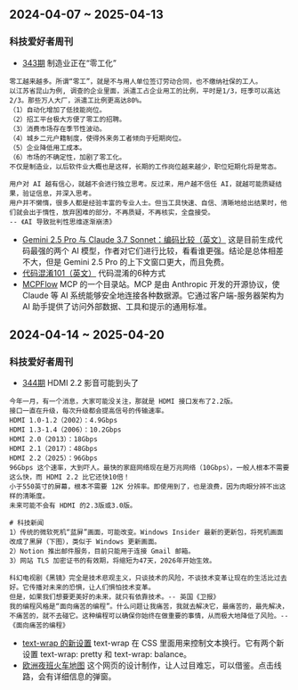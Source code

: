 ## 2024-04-07 ~ 2025-04-13
### 科技爱好者周刊
* [343期](https://github.com/ruanyf/weekly/blob/master/docs/issue-343.md) 制造业正在“零工化”
```
零工越来越多。所谓“零工”，就是不与用人单位签订劳动合同，也不缴纳社保的工人。
以江苏省昆山为例, 调查的企业里面，派遣工占企业用工的比例，平时是1/3，旺季可以高达2/3。那些万人大厂，派遣工比例更高达80%。
（1）自动化增加了低技能岗位。
（2）招工平台极大方便了零工的招聘。
（3）消费市场存在季节性波动。
（4）城乡二元户籍制度，使得外来务工者倾向于短期岗位。
（5）企业降低用工成本。
（6）市场的不确定性，加剧了零工化。
不仅是制造业，以后软件业大概也是这样，长期的工作岗位越来越少，职位短期化将是常态。

用户对 AI 越有信心，就越不会进行独立思考。反过来，用户越不信任 AI，就越可能质疑结果，验证信息，并深入思考。
用户并不懒惰，很多人都是经验丰富的专业人士。但当工具快速、自信、清晰地给出结果时，他们就会出于惰性，放弃困难的部分，不再质疑，不再核实，全盘接受。
-- 《AI 导致批判性思维逐渐崩溃》
```
* [Gemini 2.5 Pro 与 Claude 3.7 Sonnet：编码比较（英文）](https://composio.dev/blog/gemini-2-5-pro-vs-claude-3-7-sonnet-coding-comparison/) 这是目前生成代码最强的两个 AI 模型，作者对它们进行比较，看看谁更强。结论是总体相差不大，但是 Gemini 2.5 Pro 的上下文窗口更大，而且免费。
* [代码混淆101（英文）](https://socket.dev/blog/obfuscation-101-the-tricks-behind-malicious-code) 代码混淆的6种方式
* [MCPFlow](https://mcpflow.io/) MCP 的一个目录站。MCP 是由 Anthropic 开发的开源协议，使 Claude 等 AI 系统能够安全地连接各种数据源。它通过客户端-服务器架构为 AI 助手提供了访问外部数据、工具和提示的通用标准。

## 2024-04-14 ~ 2025-04-20
### 科技爱好者周刊
* [344期](https://github.com/ruanyf/weekly/blob/master/docs/issue-344.md) HDMI 2.2 影音可能到头了
```
今年一月，有一个消息，大家可能没关注，那就是 HDMI 接口发布了2.2版。
接口一直在升级，每次升级都会提高信号的传输速率。
HDMI 1.0-1.2（2002）：4.9Gbps
HDMI 1.3-1.4（2006）：10.2Gbps
HDMI 2.0（2013）：18Gbps
HDMI 2.1（2017）：48Gbps
HDMI 2.2（2025）：96Gbps
96Gbps 这个速率，大到吓人。最快的家庭网络现在是万兆网络（10Gbps），一般人根本不需要这么快，而 HDMI 2.2 比它还快10倍！
小于550英寸的屏幕，根本不需要 12K 分辨率。即使用到了，也是浪费，因为肉眼分辨不出这样的清晰度。
未来可能不会有 HDMI 的2.3版或3.0版。

# 科技新闻
1）传统的微软死机“蓝屏”画面，可能改变。Windows Insider 最新的更新包，将死机画面改成了黑屏（下图），类似于 Windows 更新画面。
2）Notion 推出邮件服务，目前只能用于连接 Gmail 邮箱。
3）网站 TLS 加密证书的有效期，将缩短为47天，2026年开始生效。

科幻电视剧《黑镜》完全是技术悲观主义，只谈技术的风险，不谈技术变革让现在的生活比过去好。它传播对未来的恐惧，让人们惧怕技术变革。
但是，如果我们想要更美好的未来，就只有依靠技术。-- 英国《卫报》
我的编程风格是“面向痛苦的编程”。什么问题让我痛苦，我就去解决它，最痛苦的，最先解决，不痛苦的，就不去碰它。这种编程可以确保你始终在做重要的事情，从而极大地降低了风险。-- 《面向痛苦的编程》
```
* [text-wrap 的新设置](https://webkit.org/blog/16547/better-typography-with-text-wrap-pretty/) text-wrap 在 CSS 里面用来控制文本换行。它有两个新设置 text-wrap: pretty 和 text-wrap: balance。
* [欧洲夜班火车地图](https://back-on-track.eu/night-train-map/) 这个网页的设计制作，让人过目难忘，可以借鉴。点击线路，会有详细信息的弹窗。
